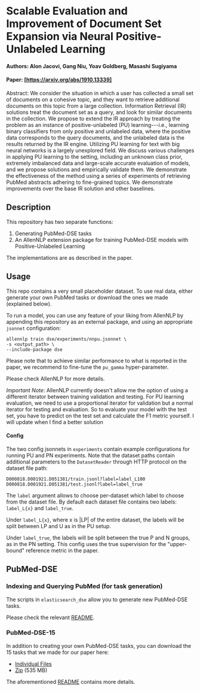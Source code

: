# Scalable Evaluation and Improvement of Document Set Expansion via Neural Positive-Unlabeled Learning
#### Authors:  Alon Jacovi, Gang Niu, Yoav Goldberg, Masashi Sugiyama
#### Paper: [https://arxiv.org/abs/1910.13339]

Abstract:
We consider the situation in which a user has collected a small set of 
documents on a cohesive topic, and they want to retrieve additional 
documents on this topic from a large collection. Information Retrieval 
(IR) solutions treat the document set as a query, and look for similar 
documents in the collection. We propose to extend the IR approach by 
treating the problem as an instance of positive-unlabeled (PU) 
learning---i.e., learning binary classifiers from only positive 
and unlabeled data, where the positive data corresponds to the query 
documents, and the unlabeled data is the results returned by the IR 
engine. Utilizing PU learning for text with big neural networks is a 
largely unexplored field. We discuss various challenges in applying PU 
learning to the setting, including an unknown class prior, extremely 
imbalanced data and large-scale accurate evaluation of models, and we 
propose solutions and empirically validate them. We demonstrate the 
effectiveness of the method using a series of experiments of retrieving 
PubMed abstracts adhering to fine-grained topics. We demonstrate 
improvements over the base IR solution and other baselines.

## Description

This repository has two separate functions:
1. Generating PubMed-DSE tasks
2. An AllenNLP extension package for training
PubMed-DSE models with Positive-Unlabeled Learning

The implementations are as described in the paper. 

## Usage

This repo contains a very small placeholder dataset. To use real data, either
generate your own PubMed tasks or download the ones we made (explained below).

To run a model, you can use any feature of your liking from AllenNLP
by appending this repository as an external package, and using an appropriate
`jsonnet` configuration:

```
allennlp train dse/experiments/nnpu.jsonnet \
-s <output_path> \
--include-package dse
```

Please note that to achieve similar performance to what is reported in the paper,
we recommend to fine-tune the `pu_gamma` hyper-parameter.

Please check AllenNLP for more details.

*Important Note*: AllenNLP currently doesn't allow me the option of using a different iterator between training validation and testing. For PU learning evaluation, we need to use a proportional iterator for validation but a normal iterator for testing and evaluation. So to evaluate your model with the test set, you have to predict on the test set and calculate the F1 metric yourself. I will update when I find a better solution

#### Config

The two config jsonnets in `experiments` contain example configurations
for running PU and PN experiments. Note that the dataset paths contain
additional parameters to the `DatasetReader` through HTTP protocol on the
dataset file path:

```
D000818.D001921.D051381/train.jsonl?label=label_L100
D000818.D001921.D051381/test.jsonl?label=label_true
```

The `label` argument allows to choose per-dataset which label to choose
from the dataset file. By default each dataset file contains two
labels: `label_L{x}` and `label_true`.

Under `label_L{x}`, where x is |LP| of the entire dataset, the labels will be
split between LP and U as in the PU setup.

Under `label_true`, the labels will be split between the true
P and N groups, as in the PN setting. This config uses the true
supervision for the "upper-bound" reference metric in the paper.



## PubMed-DSE
### Indexing and Querying PubMed (for task generation)

The scripts in `elasticsearch_dse` allow you to generate new PubMed-DSE
tasks.

Please check the relevant [README](https://github.com/sayaendo/document-set-expansion-pu/tree/master/dse/elasticsearch_dse).

### PubMed-DSE-15

In addition to creating your own PubMed-DSE tasks, you can download the 15
tasks that we made for our paper here:
* [Individual Files](http://nlp.biu.ac.il/~jacovia/pubmed-dse/)
* [Zip](http://nlp.biu.ac.il/~jacovia/pubmed-dse-15.zip) (535 MB)

The aforementioned [README](https://github.com/sayaendo/document-set-expansion-pu/tree/master/dse/elasticsearch_dse) contains more details.
